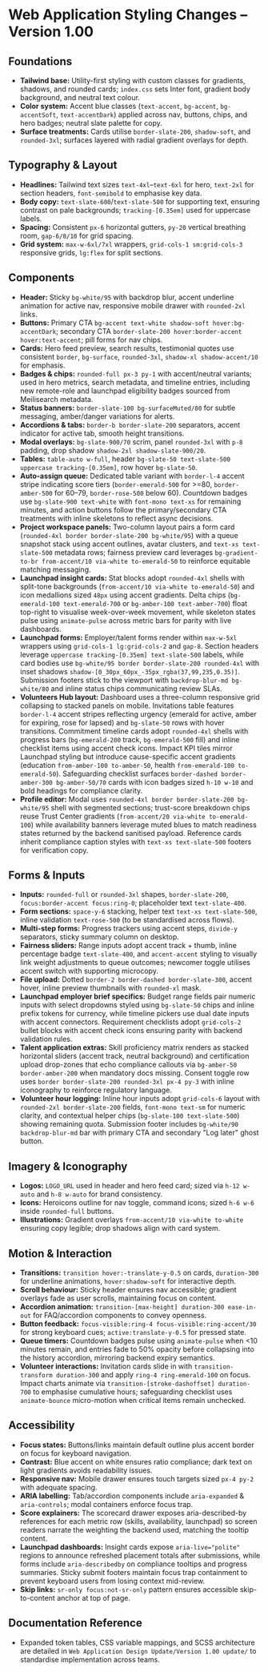 # Web Application Styling Changes – Version 1.00

## Foundations
- **Tailwind base:** Utility-first styling with custom classes for gradients, shadows, and rounded cards; `index.css` sets Inter font, gradient body background, and neutral text colour.
- **Color system:** Accent blue classes (`text-accent`, `bg-accent`, `bg-accentSoft`, `text-accentDark`) applied across nav, buttons, chips, and hero badges; neutral slate palette for copy.
- **Surface treatments:** Cards utilise `border-slate-200`, `shadow-soft`, and `rounded-3xl`; surfaces layered with radial gradient overlays for depth.

## Typography & Layout
- **Headlines:** Tailwind text sizes `text-4xl`–`text-6xl` for hero, `text-2xl` for section headers, `font-semibold` to emphasise key data.
- **Body copy:** `text-slate-600`/`text-slate-500` for supporting text, ensuring contrast on pale backgrounds; `tracking-[0.35em]` used for uppercase labels.
- **Spacing:** Consistent `px-6` horizontal gutters, `py-20` vertical breathing room, `gap-6/8/10` for grid spacing.
- **Grid system:** `max-w-6xl/7xl` wrappers, `grid-cols-1 sm:grid-cols-3` responsive grids, `lg:flex` for split sections.

## Components
- **Header:** Sticky `bg-white/95` with backdrop blur, accent underline animation for active nav, responsive mobile drawer with `rounded-2xl` links.
- **Buttons:** Primary CTA `bg-accent text-white shadow-soft hover:bg-accentDark`; secondary CTA `border-slate-200 hover:border-accent hover:text-accent`; pill forms for nav chips.
- **Cards:** Hero feed preview, search results, testimonial quotes use consistent `border`, `bg-surface`, `rounded-3xl`, `shadow-xl shadow-accent/10` for emphasis.
- **Badges & chips:** `rounded-full px-3 py-1` with accent/neutral variants; used in hero metrics, search metadata, and timeline entries, including new remote-role and launchpad eligibility badges sourced from Meilisearch metadata.
- **Status banners:** `border-slate-100 bg-surfaceMuted/80` for subtle messaging, amber/danger variations for alerts.
- **Accordions & tabs:** `border-b border-slate-200` separators, accent indicator for active tab, smooth height transitions.
- **Modal overlays:** `bg-slate-900/70` scrim, panel `rounded-3xl` with `p-8` padding, drop shadow `shadow-2xl shadow-slate-900/20`.
- **Tables:** `table-auto w-full`, header `bg-slate-50 text-slate-500 uppercase tracking-[0.35em]`, row hover `bg-slate-50`.
- **Auto-assign queue:** Dedicated table variant with `border-l-4` accent stripe indicating score tiers (`border-emerald-500` for >=80, `border-amber-500` for 60–79, `border-rose-500` below 60). Countdown badges use `bg-slate-900 text-white` with `font-mono text-xs` for remaining minutes, and action buttons follow the primary/secondary CTA treatments with inline skeletons to reflect async decisions.
- **Project workspace panels:** Two-column layout pairs a form card (`rounded-4xl border border-slate-200 bg-white/95`) with a queue snapshot stack using accent outlines, avatar clusters, and `text-xs text-slate-500` metadata rows; fairness preview card leverages `bg-gradient-to-br from-accent/10 via-white to-emerald-50` to reinforce equitable matching messaging.
- **Launchpad insight cards:** Stat blocks adopt `rounded-4xl` shells with split-tone backgrounds (`from-accent/10 via-white to-emerald-50`) and icon medallions sized `48px` using accent gradients. Delta chips (`bg-emerald-100 text-emerald-700` or `bg-amber-100 text-amber-700`) float top-right to visualise week-over-week movement, while skeleton states pulse using `animate-pulse` across metric bars for parity with live dashboards.
- **Launchpad forms:** Employer/talent forms render within `max-w-5xl` wrappers using `grid-cols-1 lg:grid-cols-2` and `gap-8`. Section headers leverage `uppercase tracking-[0.35em] text-slate-500` labels, while card bodies use `bg-white/95 border border-slate-200 rounded-4xl` with inset shadows `shadow-[0_30px_60px_-35px_rgba(37,99,235,0.35)]`. Submission footers stick to the viewport with `backdrop-blur-md bg-white/80` and inline status chips communicating review SLAs.
- **Volunteers Hub layout:** Dashboard uses a three-column responsive grid collapsing to stacked panels on mobile. Invitations table features `border-l-4` accent stripes reflecting urgency (emerald for active, amber for expiring, rose for lapsed) and `bg-slate-50` rows with hover transitions. Commitment timeline cards adopt `rounded-4xl` shells with progress bars (`bg-emerald-200` track, `bg-emerald-500` fill) and inline checklist items using accent check icons. Impact KPI tiles mirror Launchpad styling but introduce cause-specific accent gradients (education `from-amber-100 to-amber-50`, health `from-emerald-100 to-emerald-50`). Safeguarding checklist surfaces `border-dashed border-amber-300 bg-amber-50/70` cards with icon badges sized `h-10 w-10` and bold headings for compliance clarity.
- **Profile editor:** Modal uses `rounded-4xl border border-slate-200 bg-white/95` shell with segmented sections; trust-score breakdown chips reuse Trust Center gradients (`from-accent/20 via-white to-emerald-100`) while availability banners leverage muted blues to match readiness states returned by the backend sanitised payload. Reference cards inherit compliance caption styles with `text-xs text-slate-500` footers for verification copy.

## Forms & Inputs
- **Inputs:** `rounded-full` or `rounded-3xl` shapes, `border-slate-200`, `focus:border-accent focus:ring-0`; placeholder text `text-slate-400`.
- **Form sections:** `space-y-6` stacking, helper text `text-xs text-slate-500`, inline validation `text-rose-500` (to be standardised across flows).
- **Multi-step forms:** Progress trackers using accent steps, `divide-y` separators, sticky summary column on desktop.
- **Fairness sliders:** Range inputs adopt accent track + thumb, inline percentage badge `text-slate-400`, and `accent-accent` styling to visually link weight adjustments to queue outcomes; newcomer toggle utilises accent switch with supporting microcopy.
- **File upload:** Dotted `border-2 border-dashed border-slate-300`, accent hover, inline preview thumbnails with `rounded-xl` mask.
- **Launchpad employer brief specifics:** Budget range fields pair numeric inputs with select dropdowns styled using `bg-slate-50` chips and inline prefix tokens for currency, while timeline pickers use dual date inputs with accent connectors. Requirement checklists adopt `grid-cols-2` bullet blocks with accent check icons ensuring parity with backend validation rules.
- **Talent application extras:** Skill proficiency matrix renders as stacked horizontal sliders (accent track, neutral background) and certification upload drop-zones that echo compliance callouts via `bg-amber-50 border-amber-200` when mandatory docs missing. Consent toggle row uses `border border-slate-200 rounded-3xl px-4 py-3` with inline iconography to reinforce regulatory language.
- **Volunteer hour logging:** Inline hour inputs adopt `grid-cols-6` layout with `rounded-2xl border-slate-200` fields, `font-mono text-sm` for numeric clarity, and contextual helper chips (`bg-slate-100 text-slate-500`) showing remaining quota. Submission footer includes `bg-white/90 backdrop-blur-md` bar with primary CTA and secondary "Log later" ghost button.

## Imagery & Iconography
- **Logos:** `LOGO_URL` used in header and hero feed card; sized via `h-12 w-auto` and `h-8 w-auto` for brand consistency.
- **Icons:** Heroicons outline for nav toggle, command icons; sized `h-6 w-6` inside `rounded-full` buttons.
- **Illustrations:** Gradient overlays `from-accent/10 via-white to-white` ensuring copy legible; drop shadows align with card system.

## Motion & Interaction
- **Transitions:** `transition hover:-translate-y-0.5` on cards, `duration-300` for underline animations, `hover:shadow-soft` for interactive depth.
- **Scroll behaviour:** Sticky header ensures nav accessible; gradient overlays fade as user scrolls, maintaining focus on content.
- **Accordion animation:** `transition-[max-height] duration-300 ease-in-out` for FAQ/accordion components to convey openness.
- **Button feedback:** `focus-visible:ring-4 focus-visible:ring-accent/30` for strong keyboard cues; `active:translate-y-0.5` for pressed state.
- **Queue timers:** Countdown badges pulse using `animate-pulse` when <10 minutes remain, and entries fade to 50% opacity before collapsing into the history accordion, mirroring backend expiry semantics.
- **Volunteer interactions:** Invitation cards slide in with `transition-transform duration-300` and apply `ring-4 ring-emerald-100` on focus. Impact charts animate via `transition-[stroke-dashoffset] duration-700` to emphasise cumulative hours; safeguarding checklist uses `animate-bounce` micro-motion when critical items remain unchecked.

## Accessibility
- **Focus states:** Buttons/links maintain default outline plus accent border on focus for keyboard navigation.
- **Contrast:** Blue accent on white ensures ratio compliance; dark text on light gradients avoids readability issues.
- **Responsive nav:** Mobile drawer ensures touch targets sized `px-4 py-2` with adequate spacing.
- **ARIA labelling:** Tab/accordion components include `aria-expanded` & `aria-controls`; modal containers enforce focus trap.
- **Score explainers:** The scorecard drawer exposes aria-described-by references for each metric row (skills, availability, launchpad) so screen readers narrate the weighting the backend used, matching the tooltip content.
- **Launchpad dashboards:** Insight cards expose `aria-live="polite"` regions to announce refreshed placement totals after submissions, while forms include `aria-describedby` on compliance tooltips and progress summaries. Sticky submit footers maintain focus trap containment to prevent keyboard users from losing context mid-review.
- **Skip links:** `sr-only focus:not-sr-only` pattern ensures accessible skip-to-content anchor at top of page.

## Documentation Reference
- Expanded token tables, CSS variable mappings, and SCSS architecture are detailed in `Web Application Design Update/Version 1.00 update/` to standardise implementation across teams.
